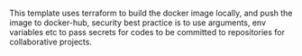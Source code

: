 This template uses terraform to build the docker image locally, and push the image to docker-hub, security best practice is to use arguments, env variables etc to pass secrets for codes to be committed to repositories for collaborative projects.
